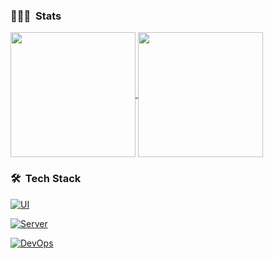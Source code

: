 ### 👨🏻‍💻 &nbsp;Stats

<a href="https://github.com/Lokankara/github-readme-stats">
  <img height=200 align="center" src="https://github-readme-stats.vercel.app/api?username=Lokankara&count_private=true&theme=tokyonight&showicons=true&show_icons=true&hide_border=false&count_private=true" />
</a>
<a href="https://github.com/Lokankara/convoychat">
  <img height=200 align="center" src="https://github-readme-stats.vercel.app/api/top-langs?username=Lokankara&langs_count=5&theme=tokyonight&size_weight=1&count_weight=1&card_width=343" />
</a>

### 🛠 &nbsp;Tech Stack

[![UI](https://skillicons.dev/icons?i=angular,js,html,css,sass,ts,vue,nodejs,ae,ai,ps,figma,vscode)](https://skillicons.dev)

[![Server](https://skillicons.dev/icons?i=java,spring,hibernate,grafana,maven,gradle,mysql,postgres,selenium,postman,nextjs,reactivex,idea)](https://skillicons.dev)

[![DevOps](https://skillicons.dev/icons?i=jenkins,aws,docker,bash,kali,linux,ubuntu,netlify,git,github,githubactions,gitlab,py)](https://skillicons.dev)
